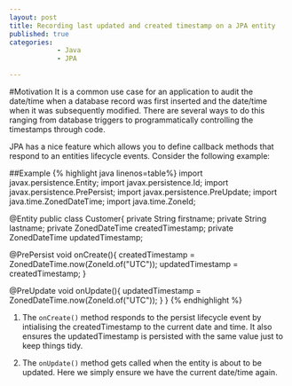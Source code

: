```yaml
---
layout: post
title: Recording last updated and created timestamp on a JPA entity
published: true
categories: 
            - Java
            - JPA

---
```


#Motivation
It is a common use case for an application to audit the date/time when a database record was first inserted and the date/time when it was subsequently
modified. There are several ways to do this ranging from database triggers to programmatically controlling the timestamps through code.

JPA has a nice feature which allows you to define callback methods that respond to an entities lifecycle events.
Consider the following example:

##Example
{% highlight java linenos=table%}
import javax.persistence.Entity;
import javax.persistence.Id;
import javax.persistence.PrePersist;
import javax.persistence.PreUpdate;
import java.time.ZonedDateTime;
import java.time.ZoneId;

@Entity
public class Customer{
  private String firstname;
  private String lastname;
  private ZonedDateTime createdTimestamp;
  private ZonedDateTime updatedTimestamp;
  
  @PrePersist
  void onCreate(){
    createdTimestamp = ZonedDateTime.now(ZoneId.of("UTC"));
    updatedTimestamp = createdTimestamp;
  }

  @PreUpdate
  void onUpdate(){
    updatedTimestamp = ZonedDateTime.now(ZoneId.of("UTC"));
  }
}
{% endhighlight %}

1. The `onCreate()` method responds to the persist lifecycle event by intialising the createdTimestamp to the current date and time.
It also ensures the updatedTimestamp is persisted with the same value just to keep things tidy.

2. The `onUpdate()` method gets called when the entity is about to be updated. Here we simply ensure we have the current date/time again.


